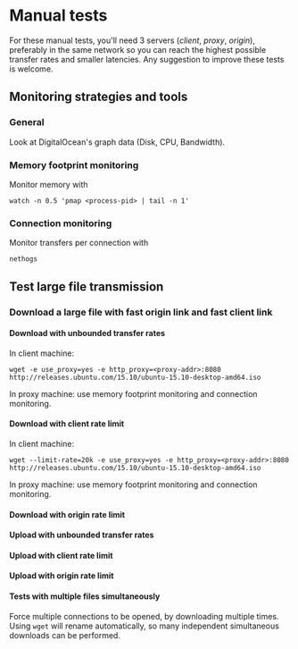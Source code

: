 # Manual tests

For these manual tests, you'll need 3 servers (*client*, *proxy*, *origin*), preferably in the same network so you can reach the highest possible transfer rates and smaller latencies.  Any suggestion to improve these tests is welcome.



## Monitoring strategies and tools

### General

Look at DigitalOcean's graph data (Disk, CPU, Bandwidth).

### Memory footprint monitoring

Monitor memory with

```
watch -n 0.5 'pmap <process-pid> | tail -n 1'
```

### Connection monitoring

Monitor transfers per connection with

```
nethogs
```



## Test large file transmission

### Download a large file with fast origin link and fast client link

#### Download with unbounded transfer rates

In client machine:

```
wget -e use_proxy=yes -e http_proxy=<proxy-addr>:8080 http://releases.ubuntu.com/15.10/ubuntu-15.10-desktop-amd64.iso
```

In proxy machine: use memory footprint monitoring and connection monitoring.

#### Download with client rate limit

In client machine:

```
wget --limit-rate=20k -e use_proxy=yes -e http_proxy=<proxy-addr>:8080 http://releases.ubuntu.com/15.10/ubuntu-15.10-desktop-amd64.iso
```

In proxy machine: use memory footprint monitoring and connection monitoring.

#### Download with origin rate limit

<TODO>

#### Upload with unbounded transfer rates

<TODO>

#### Upload with client rate limit

<TODO>

#### Upload with origin rate limit

<TODO>

#### Tests with multiple files simultaneously

Force multiple connections to be opened, by downloading multiple times. Using `wget` will rename automatically, so many independent simultaneous downloads can be performed.
